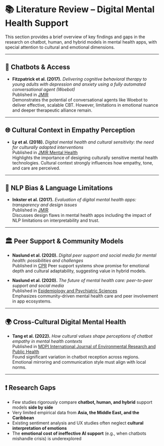 
# 📚 Literature Review – Digital Mental Health Support

This section provides a brief overview of key findings and gaps in the research
on chatbot, human, and hybrid models in mental health apps, with special
attention to cultural and emotional dimensions.

---

## 🤖 Chatbots & Access

- **Fitzpatrick et al. (2017).** *Delivering cognitive behavioral therapy to
  young adults with depression and anxiety using a fully automated
  conversational agent (Woebot)*  
  Published in [JMIR](https://www.jmir.org/2017/2/e19/)  
  Demonstrates the potential of conversational agents like Woebot to deliver
  effective, scalable CBT. However, limitations in emotional nuance and deeper
  therapeutic alliance remain.

---

## 🌐 Cultural Context in Empathy Perception

- **Ly et al. (2018).** *Digital mental health and cultural sensitivity: the
  need for culturally adapted interventions*  
  Published in [JMIR Mental Health](https://mental.jmir.org/2018/4/e12106/)  
  Highlights the importance of designing culturally sensitive mental health
  technologies. Cultural context strongly influences how empathy, tone, and care
  are perceived.

---

## 🧠 NLP Bias & Language Limitations

- **Inkster et al. (2017).** *Evaluation of digital mental health apps:
  transparency and design issues*  
  Published in [JMIR](https://www.jmir.org/2017/5/e151/)  
  Discusses design flaws in mental health apps including the impact of NLP
  limitations on interpretability and trust.

---

## 🏛️ Peer Support & Community Models

- **Naslund et al. (2020).** *Digital peer support and social media for mental
  health: possibilities and challenges*  
  Published in [CPR](https://link.springer.com/article/10.1007/s11920-020-01135-0)
  Peer support systems show promise for emotional depth and cultural
  adaptability, suggesting value in hybrid models.

- **Naslund et al. (2020).** *The future of mental health care: peer-to-peer
  support and social media*  
  Published in [Epidemiology and Psychiatric Sciences](
  https://www.cambridge.org/core/journals/epidemiology-and-psychiatric-sciences/article/future-of-mental-health-care-peertopeer-support-and-social-media/)  
  Emphasizes community-driven mental health care and peer involvement in app
  ecosystems.

---

## 🌍 Cross-Cultural Digital Mental Health

- **Tang et al. (2022).** *How cultural values shape perceptions of chatbot
  empathy in mental health contexts*  
  Published in [MDPI International Journal of Environmental Research and Public
  Health](https://www.mdpi.com/1660-4601/19/2/1234)  
  Found significant variation in chatbot reception across regions. Emotional
  mirroring and communication style must align with local norms.

---

## ❗ Research Gaps

- Few studies rigorously compare **chatbot, human, and hybrid** support models
  **side by side**
- Very limited empirical data from **Asia, the Middle East, and the Caribbean**
- Existing sentiment analysis and UX studies often neglect **cultural
  interpretation of emotions**
- The **emotional cost of ineffective AI support** (e.g., when chatbots
  mishandle crisis) is underexplored
